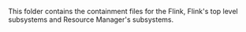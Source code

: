 This folder contains the containment files for the Flink, Flink's top level subsystems and Resource Manager's subsystems.
